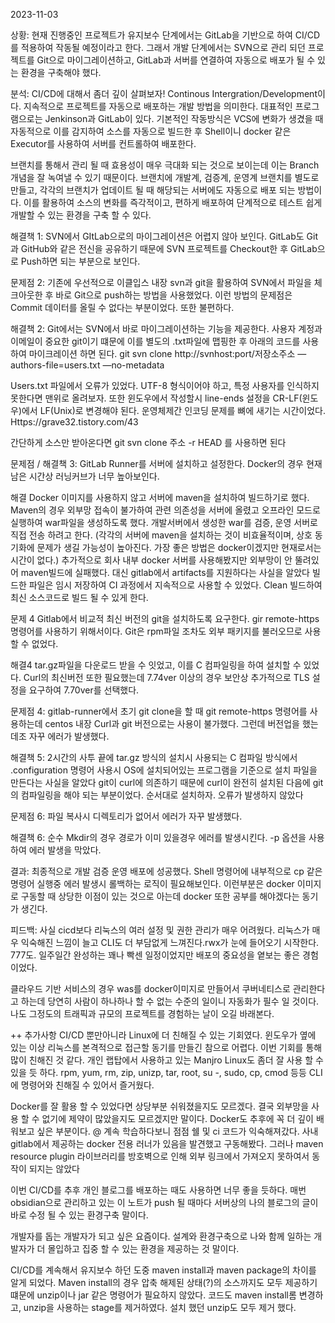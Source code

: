 2023-11-03

상황:
현재 진행중인 프로젝트가 유지보수 단계에서는 GitLab을 기반으로 하여 CI/CD를 적용하여 작동될 예정이라고 한다. 그래서 개발 단계에서는 SVN으로 관리 되던 프로젝트를 Git으로 마이그레이션하고, GitLab과 서버를 연결하여 자동으로 배포가 될 수 있는 환경을 구축해야 했다.

분석: 
CI/CD에 대해서 좀더 깊이 살펴보자!
Continous Intergration/Development이다.
지속적으로 프로젝트를 자동으로 배포하는 개발 방법을 의미한다. 대표적인 프로그램으로는 Jenkinson과 GitLab이 있다. 기본적인 작동방식은 VCS에 변화가 생겼을 때 자동적으로 이를 감지하여 소스를 자동으로 빌드한 후 Shell이니 docker 같은 Executor를 사용하여 서버를 컨트롤하여 배포한다.

브랜치를 통해서 관리 될 때 효용성이 매우 극대화 되는 것으로 보이는데 이는 Branch 개념을 잘 녹여낼 수 있기 때문이다. 브랜치에 개발계, 검증계, 운영계 브랜치를 별도로 만들고, 각각의 브랜치가 업데이트 될 때 해당되는 서버에도 자동으로 배포 되는 방법이다. 이를 활용하여 소스의 변화를 즉각적이고, 편하게 배포하여 단계적으로 테스트 쉽게 개발할 수 있는 환경을 구축 할 수 있다.

해결책 1:
SVN에서 GItLab으로의 마이그레이션은 어렵지 않아 보인다. GitLab도 Git과 GitHub와 같은 전신을 공유하기 때문에 SVN 프로젝트를 Checkout한 후 GitLab으로 Push하면 되는 부분으로 보인다.

문제점 2:
기존에 우선적으로 이클입스 내장 svn과 git을 활용하여 SVN에서 파일을 체크아웃한 후 바로 Git으로 push하는 방법을 사용했었다. 이런 방법의 문제점은 Commit 데이터를 올릴 수 없다는 부분이었다. 또한 불편하다.

해결책 2:
Git에서는 SVN에서 바로 마이그레이션하는 기능을 제공한다. 사용자 계정과 이메일이 중요한 git이기 떄문에 이를 별도의 .txt파일에 맵핑한 후 아래의 코드를 사용하여 마이크레이션 하면 된다.
git svn clone http://svnhost:port/저장소주소 —authors-file=users.txt —no-metadata

Users.txt 파일에서 오류가 있었다. UTF-8 형식이어야 하고, 특정 사용자를 인식하지 못한다면 맨위로 올려보자. 또한 윈도우에서 작성할시 line-ends 설정을 CR-LF(윈도우)에서 LF(Unix)로 변경해야 된다. 운영체제간 인코딩 문제를 뼈에 새기는 시간이었다.
Https://grave32.tistory.com/43

간단하게 소스만 받아온다면 
git svn clone 주소 -r HEAD 를 사용하면 된다

문제점 / 해결책 3:
GitLab Runner를 서버에 설치하고 설정한다.
Docker의 경우 현재 남은 시간상 러닝커브가 너무 높아보인다.

해결
Docker 이미지를 사용하지 않고 서버에 maven을 설치하여 빌드하기로 했다. Maven의 경우 외부망 접속이 불가하여 관련 의존성을 서버에 올렸고 오프라인 모드로 실행하여 war파일을 생성하도록 했다. 개발서버에서 생성한 war를 검증, 운영 서버로 직접 전송 하려고 한다. (각각의 서버에 maven을 설치하는 것이 비효율적이며, 상호 동기화에 문제가 생길 가능성이 높아진다. 가장 좋은 방법은 docker이겠지만 현재로서는 시간이 없다.)
추가적으로 회사 내부 docker 서버를 사용해봤지만 외부망이 안 뚤려있어 maven빌드에 실패했다.
대신 gitlab에서 artifacts를 지원하다는 사실을 알았다 빌드한 파일은 임시 저장하여 CI 과정에서 지속적으로 사용할 수 있었다. Clean 빌드하여 최신 소스코드로 빌드 될 수 있게 한다.

문제 4
Gitlab에서 비교적 최신 버전의 git을 설치하도록 요구한다. gir remote-https 명령어를 사용하기 위해서이다. Git은 rpm파일 조차도 외부 패키지를 불러오므로 사용 할 수 없었다. 

해결4
tar.gz파일을 다운로드 받을 수 잇었고, 이를 C 컴파일링을 하여 설치할 수 있었다. Curl의 최신버전 또한 필요했는데 7.74ver 이상의 경우 보안상 추가적으로 TLS 설정을 요구하여 7.70ver를 선택했다. 

문제점 4:
gitlab-runner에서 초기 git clone을 할 때 git remote-https 명령어를 사용하는데 centos 내장 Curl과 git 버전으로는 사용이 불가했다. 그런데 버전업을 했는데조 자꾸 에러가 발생했다. 

해결책 5:
2시간의 사투 끝에 tar.gz 방식의 설치시 사용되는 C 컴파일 방식에서 .configuration 명령어 사용시 OS에 설치되어있는 프로그램을 기준으로 설치 파일을 만든다는 사실을 알았다 git이 curl에 의존하기 때문에 curl이 완전히 설치된 다음에 git의 컴파일링을 해야 되는 부분이었다. 순서대로 설치하자. 오류가 발생하지 않았다

문제점 6:
파일 복사시 디렉토리가 없어서 에러가 자꾸 발생했다.

해결책 6:
순수 Mkdir의 경우 경로가 이미 있을경우 에러를 발생시킨다. -p 옵션을 사용하여 에러 발생을 막았다.

결과:
최종적으로 개발 검증 운영 배포에 성공했다.
Shell 명령어에 내부적으로 cp 같은 명령어 실행중 에러 발생시 롤백하는 로직이 필요해보인다. 이런부분은 docker 이미지로 구동할 때 상당한 이점이 있는 것으로 아는데 docker 또한 공부를 해야겠다는 동기가 생긴다.

피드백:
사실 cicd보다 리눅스의 여러 설정 및 권한 관리가 매우 어려웠다. 리눅스가 매우 익숙해진 느낌이 늘고 CLI도 더 부담없게 느껴진다.rwx가 눈에 들어오기 시작한다.  777도. 
일주일간 완성하는 꽤나 빡센 일정이었지만 배포의 중요성을 옅보는 좋은 경험이었다. 

클라우드 기반 서비스의 경우 was를 docker이미지로 만들어서 쿠버네티스로 관리한다고 하는데 당연히 사람이 하나하나 할 수 없는 수준의 일이니 자동화가 필수 일 것이다.
나도 그정도의 트래픽과 규모의 프로젝트를 경험하는 날이 오길 바래본다.

++ 추가사항
CI/CD 뿐만아니라 Linux에 더 친해질 수 있는 기회였다. 윈도우가 옆에 있는 이상 리눅스를 본격적으로 접근할 동기를 만들긴 참으로 어렵다. 이번 기회를 통해 많이 친해진 것 같다. 개인 랩탑에서 사용하고 있는 Manjro Linux도 좀더 잘 사용 할 수 있을 듯 하다.
rpm, yum, rm, zip, unizp, tar, root, su -, sudo, cp, cmod 등등 CLI에 명령어와 친해질 수 있어서 즐거웠다.

Docker를 잘 활용 할 수 있었다면 상당부분 쉬워졌을지도 모르겠다. 결국 외부망을 사용 할 수 없기에 제약이 많았을지도 모르겠지만 말이다. Docker도 추후에 꼭 더 깊이 배워보고 싶은 부분이다.
@ 계속 학습하다보니 점점 쉘 및 ci 코드가 익숙해져갔다. 사내 gitlab에서 제공하는 docker 전용 러너가 있음을 발견했고 구동해봤다. 그러나 maven resource plugin 라이브러리를 방호벽으로 인해 외부 링크에서 가져오지 못하여서 동작이 되지는 않았다

이번 CI/CD를 추후 개인 블로그를 배포하는 때도 사용하면 너무 좋을 듯하다. 매번 obsidian으로 관리하고 있는 이 노트가 push 될 때마다 서버상의 나의 블로그의 글이 바로 수정 될 수 있는 환경구축 말이다.

개발자를 돕는 개발자가 되고 싶은 요즘이다. 설계와 환경구축으로 나와 함께 일하는 개발자가 더 몰입하고 집중 할 수 있는 환경을 제공하는 것 말이다. 

CI/CD를 계속해서 유지보수 하던 도중 maven install과 maven package의 차이를 알게 되었다. Maven install의 경우 압축 해제된 상태(?)의 소스까지도 모두 제공하기 떄문에 unzip이나 jar 같은 명령어가 필요하지 않았다. 코드도 maven install롬 변경하고, unzip을 사용하는 stage를 제거하였다. 설치 했던 unzip도 모두 제거 했다.





